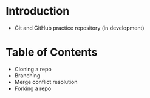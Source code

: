 # Introduction
 - Git and GitHub practice repository (in development)
 
 # Table of Contents
 - Cloning a repo
 - Branching
 - Merge conflict resolution
 - Forking a repo 
